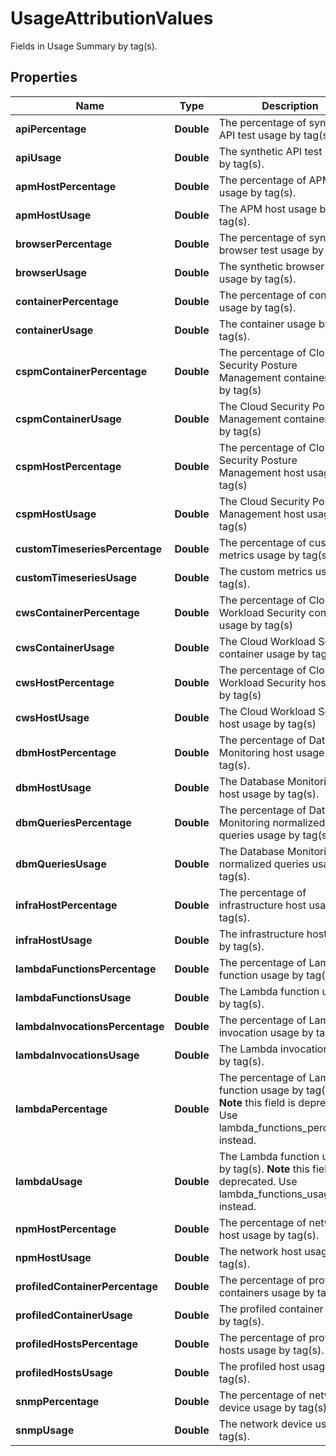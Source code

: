 

# UsageAttributionValues

Fields in Usage Summary by tag(s).

## Properties

Name | Type | Description | Notes
------------ | ------------- | ------------- | -------------
**apiPercentage** | **Double** | The percentage of synthetic API test usage by tag(s). |  [optional]
**apiUsage** | **Double** | The synthetic API test usage by tag(s). |  [optional]
**apmHostPercentage** | **Double** | The percentage of APM host usage by tag(s). |  [optional]
**apmHostUsage** | **Double** | The APM host usage by tag(s). |  [optional]
**browserPercentage** | **Double** | The percentage of synthetic browser test usage by tag(s). |  [optional]
**browserUsage** | **Double** | The synthetic browser test usage by tag(s). |  [optional]
**containerPercentage** | **Double** | The percentage of container usage by tag(s). |  [optional]
**containerUsage** | **Double** | The container usage by tag(s). |  [optional]
**cspmContainerPercentage** | **Double** | The percentage of Cloud Security Posture Management container usage by tag(s) |  [optional]
**cspmContainerUsage** | **Double** | The Cloud Security Posture Management container usage by tag(s) |  [optional]
**cspmHostPercentage** | **Double** | The percentage of Cloud Security Posture Management host usage by tag(s) |  [optional]
**cspmHostUsage** | **Double** | The Cloud Security Posture Management host usage by tag(s) |  [optional]
**customTimeseriesPercentage** | **Double** | The percentage of custom metrics usage by tag(s). |  [optional]
**customTimeseriesUsage** | **Double** | The custom metrics usage by tag(s). |  [optional]
**cwsContainerPercentage** | **Double** | The percentage of Cloud Workload Security container usage by tag(s) |  [optional]
**cwsContainerUsage** | **Double** | The Cloud Workload Security container usage by tag(s) |  [optional]
**cwsHostPercentage** | **Double** | The percentage of Cloud Workload Security host usage by tag(s) |  [optional]
**cwsHostUsage** | **Double** | The Cloud Workload Security host usage by tag(s) |  [optional]
**dbmHostPercentage** | **Double** | The percentage of Database Monitoring host usage by tag(s). |  [optional]
**dbmHostUsage** | **Double** | The Database Monitoring host usage by tag(s). |  [optional]
**dbmQueriesPercentage** | **Double** | The percentage of Database Monitoring normalized queries usage by tag(s). |  [optional]
**dbmQueriesUsage** | **Double** | The Database Monitoring normalized queries usage by tag(s). |  [optional]
**infraHostPercentage** | **Double** | The percentage of infrastructure host usage by tag(s). |  [optional]
**infraHostUsage** | **Double** | The infrastructure host usage by tag(s). |  [optional]
**lambdaFunctionsPercentage** | **Double** | The percentage of Lambda function usage by tag(s). |  [optional]
**lambdaFunctionsUsage** | **Double** | The Lambda function usage by tag(s). |  [optional]
**lambdaInvocationsPercentage** | **Double** | The percentage of Lambda invocation usage by tag(s). |  [optional]
**lambdaInvocationsUsage** | **Double** | The Lambda invocation usage by tag(s). |  [optional]
**lambdaPercentage** | **Double** | The percentage of Lambda function usage by tag(s).  **Note** this field is deprecated. Use lambda_functions_percentage instead. |  [optional]
**lambdaUsage** | **Double** | The Lambda function usage by tag(s).  **Note** this field is deprecated. Use lambda_functions_usage instead. |  [optional]
**npmHostPercentage** | **Double** | The percentage of network host usage by tag(s). |  [optional]
**npmHostUsage** | **Double** | The network host usage by tag(s). |  [optional]
**profiledContainerPercentage** | **Double** | The percentage of profiled containers usage by tag(s). |  [optional]
**profiledContainerUsage** | **Double** | The profiled container usage by tag(s). |  [optional]
**profiledHostsPercentage** | **Double** | The percentage of profiled hosts usage by tag(s). |  [optional]
**profiledHostsUsage** | **Double** | The profiled host usage by tag(s). |  [optional]
**snmpPercentage** | **Double** | The percentage of network device usage by tag(s). |  [optional]
**snmpUsage** | **Double** | The network device usage by tag(s). |  [optional]



